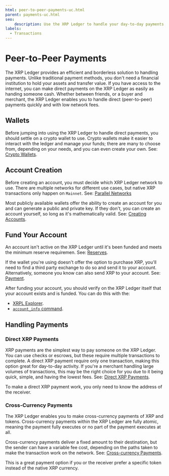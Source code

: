 ```yaml
---
html: peer-to-peer-payments-uc.html
parent: payments-uc.html
seo:
    description: Use the XRP Ledger to handle your day-to-day payments without a third party.
labels:
  - Transactions
---
```

# Peer-to-Peer Payments

The XRP Ledger provides an efficient and borderless solution to handling payments. Unlike traditional payment methods, you don't need a financial institution to hold your assets and transfer value. If you have access to the internet, you can make direct payments on the XRP Ledger as easily as handing someone cash. Whether between friends, or a buyer and merchant, the XRP Ledger enables you to handle direct (peer-to-peer) payments quickly and with low network fees.


## Wallets

Before jumping into using the XRP Ledger to handle direct payments, you should settle on a crypto wallet to use. Crypto wallets make it easier to interact with the ledger and manage your funds; there are many to choose from, depending on your needs, and you can even create your own. See: [Crypto Wallets](../../introduction/crypto-wallets.md).


## Account Creation

Before creating an account, you must decide which XRP Ledger network to use. There are multiple networks for different use cases, but native XRP transactions only happen on `Mainnet`. See: [Parallel Networks](../../concepts/networks-and-servers/parallel-networks.md)

Most publicly available wallets offer the ability to create an account for you and can generate a public and private key. If they don't, you can create an account yourself, so long as it's mathematically valid. See: [Creating Accounts](../../concepts/accounts/accounts.md#creating-accounts).


## Fund Your Account

An account isn't active on the XRP Ledger until it's been funded and meets the minimum reserve requiremen. See: [Reserves](../../concepts/accounts/reserves.md).

If the wallet you're using doesn't offer the option to purchase XRP, you'll need to find a third party exchange to do so and send it to your account. Alternatively, someone you know can also send XRP to your account. See: [Payment](../../references/protocol/transactions/types/payment.md).

After funding your account, you should verify on the XRP Ledger itself that your account exists and is funded. You can do this with the:

  - [XRPL Explorer](https://livenet.xrpl.org/).
  - [`account_info` command](../../references/http-websocket-apis/public-api-methods/account-methods/account_info.md).


## Handling Payments


### Direct XRP Payments

XRP payments are the simplest way to pay someone on the XRP Ledger. You can use checks or escrows, but these require multiple transactions to complete. A direct XRP payment require only one transaction, making this option great for day-to-day activity. If you're a merchant handling large volumes of transactions, this may be the right choice for you due to it being quick, simple, and having the lowest fees. See: [Direct XRP Payments](../../concepts/payment-types/direct-xrp-payments.md).

To make a direct XRP payment work, you only need to know the address of the receiver.


### Cross-Currency Payments

The XRP Ledger enables you to make cross-currency payments of XRP and tokens. Cross-currency payments within the XRP Ledger are fully atomic, meaning the payment fully executes or no part of the payment executes at all.

Cross-currency payments deliver a fixed amount to their destination, but the sender can have a variable fee cost, depending on the paths taken to make the transaction work on the network. See: [Cross-currency Payments](../../concepts/payment-types/cross-currency-payments.md).

This is a great payment option if you or the receiver prefer a specific token instead of the native XRP currency.
